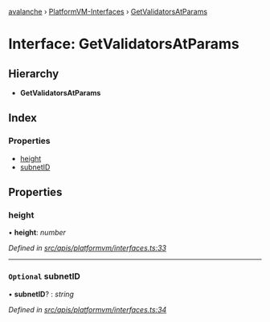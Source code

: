 [avalanche](../README.md) › [PlatformVM-Interfaces](../modules/platformvm_interfaces.md) › [GetValidatorsAtParams](platformvm_interfaces.getvalidatorsatparams.md)

# Interface: GetValidatorsAtParams

## Hierarchy

* **GetValidatorsAtParams**

## Index

### Properties

* [height](platformvm_interfaces.getvalidatorsatparams.md#height)
* [subnetID](platformvm_interfaces.getvalidatorsatparams.md#optional-subnetid)

## Properties

###  height

• **height**: *number*

*Defined in [src/apis/platformvm/interfaces.ts:33](https://github.com/ava-labs/avalanchejs/blob/ca67b81/src/apis/platformvm/interfaces.ts#L33)*

___

### `Optional` subnetID

• **subnetID**? : *string*

*Defined in [src/apis/platformvm/interfaces.ts:34](https://github.com/ava-labs/avalanchejs/blob/ca67b81/src/apis/platformvm/interfaces.ts#L34)*
